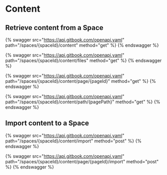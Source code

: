 # Content

## Retrieve content from a Space

{% swagger src="https://api.gitbook.com/openapi.yaml" path="/spaces/{spaceId}/content" method="get" %}
{% endswagger %}

{% swagger src="https://api.gitbook.com/openapi.yaml" path="/spaces/{spaceId}/content/files" method="get" %}
{% endswagger %}

{% swagger src="https://api.gitbook.com/openapi.yaml" path="/spaces/{spaceId}/content/page/{pageId}" method="get" %}
{% endswagger %}

{% swagger src="https://api.gitbook.com/openapi.yaml" path="/spaces/{spaceId}/content/path/{pagePath}" method="get" %}
{% endswagger %}

## Import content to a Space

{% swagger src="https://api.gitbook.com/openapi.yaml" path="/spaces/{spaceId}/content/import" method="post" %}
{% endswagger %}

{% swagger src="https://api.gitbook.com/openapi.yaml" path="/spaces/{spaceId}/content/page/{pageId}/import" method="post" %}
{% endswagger %}
